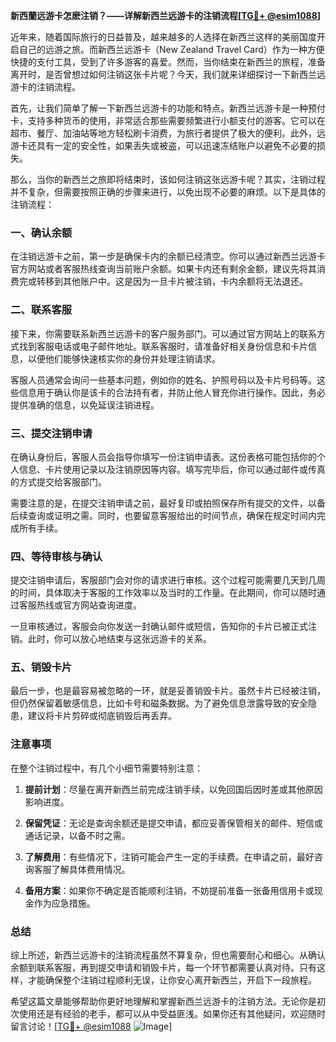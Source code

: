 **新西蘭远游卡怎麽注销？——详解新西兰远游卡的注销流程[[TG💪+ @esim1088](https://t.me/s/esim1088)]**

近年来，随着国际旅行的日益普及，越来越多的人选择在新西兰这样的美丽国度开启自己的远游之旅。而新西兰远游卡（New Zealand Travel Card）作为一种方便快捷的支付工具，受到了许多游客的喜爱。然而，当你结束在新西兰的旅程，准备离开时，是否曾想过如何注销这张卡片呢？今天，我们就来详细探讨一下新西兰远游卡的注销流程。

首先，让我们简单了解一下新西兰远游卡的功能和特点。新西兰远游卡是一种预付卡，支持多种货币的使用，非常适合那些需要频繁进行小额支付的游客。它可以在超市、餐厅、加油站等地方轻松刷卡消费，为旅行者提供了极大的便利。此外，远游卡还具有一定的安全性，如果丢失或被盗，可以迅速冻结账户以避免不必要的损失。

那么，当你的新西兰之旅即将结束时，该如何注销这张远游卡呢？其实，注销过程并不复杂，但需要按照正确的步骤来进行，以免出现不必要的麻烦。以下是具体的注销流程：

### 一、确认余额

在注销远游卡之前，第一步是确保卡内的余额已经清空。你可以通过新西兰远游卡官方网站或者客服热线查询当前账户余额。如果卡内还有剩余金额，建议先将其消费完或转移到其他账户中。这是因为一旦卡片被注销，卡内余额将无法退还。

### 二、联系客服

接下来，你需要联系新西兰远游卡的客户服务部门。可以通过官方网站上的联系方式找到客服电话或电子邮件地址。联系客服时，请准备好相关身份信息和卡片信息，以便他们能够快速核实你的身份并处理注销请求。

客服人员通常会询问一些基本问题，例如你的姓名、护照号码以及卡片号码等。这些信息用于确认你是该卡的合法持有者，并防止他人冒充你进行操作。因此，务必提供准确的信息，以免延误注销进程。

### 三、提交注销申请

在确认身份后，客服人员会指导你填写一份注销申请表。这份表格可能包括你的个人信息、卡片使用记录以及注销原因等内容。填写完毕后，你可以通过邮件或传真的方式提交给客服部门。

需要注意的是，在提交注销申请之前，最好复印或拍照保存所有提交的文件，以备后续查询或证明之需。同时，也要留意客服给出的时间节点，确保在规定时间内完成所有手续。

### 四、等待审核与确认

提交注销申请后，客服部门会对你的请求进行审核。这个过程可能需要几天到几周的时间，具体取决于客服的工作效率以及当时的工作量。在此期间，你可以随时通过客服热线或官方网站查询进度。

一旦审核通过，客服会向你发送一封确认邮件或短信，告知你的卡片已被正式注销。此时，你可以放心地结束与这张远游卡的关系。

### 五、销毁卡片

最后一步，也是最容易被忽略的一环，就是妥善销毁卡片。虽然卡片已经被注销，但仍然保留着敏感信息，比如卡号和磁条数据。为了避免信息泄露导致的安全隐患，建议将卡片剪碎或彻底销毁后再丢弃。

### 注意事项

在整个注销过程中，有几个小细节需要特别注意：

1. **提前计划**：尽量在离开新西兰前完成注销手续，以免回国后因时差或其他原因影响进度。
   
2. **保留凭证**：无论是查询余额还是提交申请，都应妥善保管相关的邮件、短信或通话记录，以备不时之需。

3. **了解费用**：有些情况下，注销可能会产生一定的手续费。在申请之前，最好咨询客服了解具体费用情况。

4. **备用方案**：如果你不确定是否能顺利注销，不妨提前准备一张备用信用卡或现金作为应急措施。

### 总结

综上所述，新西兰远游卡的注销流程虽然不算复杂，但也需要耐心和细心。从确认余额到联系客服，再到提交申请和销毁卡片，每一个环节都需要认真对待。只有这样，才能确保整个注销过程顺利无误，让你安心离开新西兰，开启下一段旅程。

希望这篇文章能够帮助你更好地理解和掌握新西兰远游卡的注销方法。无论你是初次使用还是有经验的老手，都可以从中受益匪浅。如果你还有其他疑问，欢迎随时留言讨论！[[TG💪+ @esim1088](https://t.me/s/esim1088) ![Image](https://i.postimg.cc/4NQfJmqS/Snipaste-2025-05-13-00-14-12.png)]